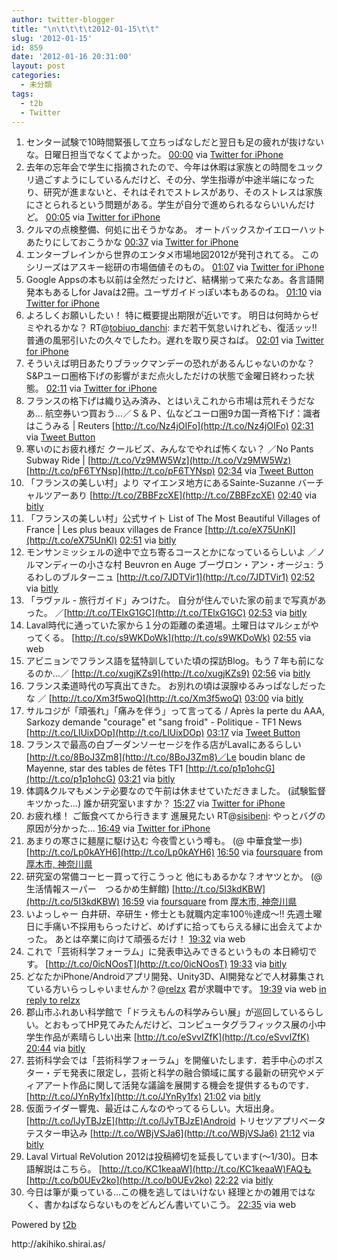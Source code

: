 ```yaml
---
author: twitter-blogger
title: "\n\t\t\t\t2012-01-15\t\t"
slug: '2012-01-15'
id: 859
date: '2012-01-16 20:31:00'
layout: post
categories:
  - 未分類
tags:
  - t2b
  - Twitter
---
```


<div xmlns:georss="http://www.georss.org/georss">

1.  <span><span>センター試験で10時間緊張して立ちっぱなしだと翌日も足の疲れが抜けないな。日曜日担当でなくてよかった。</span> <span>[<span>00:00</span>](http://twitter.com/o_ob/status/158503774221119488) <span>via [Twitter for iPhone](http://twitter.com/#!/download/iphone)</span></span></span>
2.  <span><span>去年の忘年会で学生に指摘されたので、今年は休暇は家族との時間をユックリ過ごすようにしているんだけど、その分、学生指導が中途半端になったり、研究が進まないと、それはそれでストレスがあり、そのストレスは家族にさとられるという問題がある。学生が自分で進められるならいいんだけど。</span> <span>[<span>00:05</span>](http://twitter.com/o_ob/status/158505019493187585) <span>via [Twitter for iPhone](http://twitter.com/#!/download/iphone)</span></span></span>
3.  <span><span>クルマの点検整備、何処に出そうかなあ。 オートバックスかイエローハットあたりにしておこうかな</span> <span>[<span>00:37</span>](http://twitter.com/o_ob/status/158513183429111808) <span>via [Twitter for iPhone](http://twitter.com/#!/download/iphone)</span></span></span>
4.  <span><span>エンターブレインから世界のエンタメ市場地図2012が発刊されてる。 このシリーズはアスキー総研の市場価値そのもの。</span> <span>[<span>01:07</span>](http://twitter.com/o_ob/status/158520770883104768) <span>via [Twitter for iPhone](http://twitter.com/#!/download/iphone)</span></span></span>
5.  <span><span>Google Appsの本も以前は全然だったけど、結構揃って来たなあ。各言語開発本もあるしfor Javaは2冊。ユーザガイドっぽい本もあるのね。</span> <span>[<span>01:10</span>](http://twitter.com/o_ob/status/158521385352835072) <span>via [Twitter for iPhone](http://twitter.com/#!/download/iphone)</span></span></span>
6.  <span><span>よろしくお願いしたい！ 特に概要提出期限が近いです。 明日は何時からゼミやれるかな？ RT@[tobiuo_danchi](http://twitter.com/tobiuo_danchi "tobiuo_danchi"): まだ若干気怠いけれども、復活ッッ!! 普通の風邪引いたの久々でしたわ。遅れを取り戻さねば。</span> <span>[<span>02:01</span>](http://twitter.com/o_ob/status/158534187991834624) <span>via [Twitter for iPhone](http://twitter.com/#!/download/iphone)</span></span></span>
7.  <span><span>そういえば明日あたりブラックマンデーの恐れがあるんじゃないのかな？ S&Pユーロ圏格下げの影響がまだ点火しただけの状態で金曜日終わった状態。</span> <span>[<span>02:11</span>](http://twitter.com/o_ob/status/158536848296247296) <span>via [Twitter for iPhone](http://twitter.com/#!/download/iphone)</span></span></span>
8.  <span><span>フランスの格下げは織り込み済み、とはいえこれから市場は荒れそうだなあ… 航空券いつ買おう…／Ｓ＆Ｐ、仏などユーロ圏9カ国一斉格下げ：識者はこうみる | Reuters [http://t.co/Nz4jOIFo](http://t.co/Nz4jOIFo)</span> <span>[<span>02:31</span>](http://twitter.com/o_ob/status/158541853585711104) <span>via [Tweet Button](http://twitter.com/tweetbutton)</span></span></span>
9.  <span><span>寒いのにお疲れ様だ クールビズ、みんなでやれば怖くない？ ／No Pants Subway Ride | [http://t.co/Vz9MW5Wz](http://t.co/Vz9MW5Wz) [http://t.co/pF6TYNsp](http://t.co/pF6TYNsp)</span> <span>[<span>02:34</span>](http://twitter.com/o_ob/status/158542509247709184) <span>via [Tweet Button](http://twitter.com/tweetbutton)</span></span></span>
10.  <span><span>「フランスの美しい村」より マイエンヌ地方にあるSainte-Suzanne バーチャルツアーあり [http://t.co/ZBBFzcXE](http://t.co/ZBBFzcXE)</span> <span>[<span>02:40</span>](http://twitter.com/o_ob/status/158544165221834753) <span>via [bitly](http://bit.ly)</span></span></span>
11.  <span><span>「フランスの美しい村」公式サイト List of The Most Beautiful Villages of France | Les plus beaux villages de France [http://t.co/eX75UnKl](http://t.co/eX75UnKl)</span> <span>[<span>02:51</span>](http://twitter.com/o_ob/status/158546761051418624) <span>via [bitly](http://bit.ly)</span></span></span>
12.  <span><span>モンサンミッシェルの途中で立ち寄るコースとかになっているらしいよ ／ノルマンディーの小さな村 Beuvron en Auge ブーヴロン・アン・オージュ: うるわしのブルターニュ [http://t.co/7JDTVir1](http://t.co/7JDTVir1)</span> <span>[<span>02:52</span>](http://twitter.com/o_ob/status/158547094972534784) <span>via [bitly](http://bit.ly)</span></span></span>
13.  <span><span>「ラヴァル - 旅行ガイド」みつけた。 自分が住んでいた家の前まで写真があった。 ／[http://t.co/TElxG1GC](http://t.co/TElxG1GC)</span> <span>[<span>02:53</span>](http://twitter.com/o_ob/status/158547265655545856) <span>via [bitly](http://bit.ly)</span></span></span>
14.  <span><span>Laval時代に通っていた家から１分の距離の柔道場。土曜日はマルシェがやってくる。 [http://t.co/s9WKDoWk](http://t.co/s9WKDoWk)</span> <span>[<span>02:55</span>](http://twitter.com/o_ob/status/158547907165949952) <span>via web</span></span></span>
15.  <span><span>アビニョンでフランス語を猛特訓していた頃の探訪Blog。もう７年も前になるのか…／ [http://t.co/xugjKZs9](http://t.co/xugjKZs9)</span> <span>[<span>02:56</span>](http://twitter.com/o_ob/status/158548178260590592) <span>via [bitly](http://bit.ly)</span></span></span>
16.  <span><span>フランス柔道時代の写真出てきた。 お別れの頃は涙腺ゆるみっぱなしだったな ／ [http://t.co/Xm3f5woQ](http://t.co/Xm3f5woQ)</span> <span>[<span>03:00</span>](http://twitter.com/o_ob/status/158549114538311680) <span>via [bitly](http://bit.ly)</span></span></span>
17.  <span><span>サルコジが「頑張れ」「痛みを伴う」って言ってる / Après la perte du AAA, Sarkozy demande "courage" et "sang froid" - Politique - TF1 News [http://t.co/LlUixDOp](http://t.co/LlUixDOp)</span> <span>[<span>03:17</span>](http://twitter.com/o_ob/status/158553321005776896) <span>via [Tweet Button](http://twitter.com/tweetbutton)</span></span></span>
18.  <span><span>フランスで最高の白ブーダンソーセージを作る店がLavalにあるらしい [http://t.co/8BoJ3Zm8](http://t.co/8BoJ3Zm8)／Le boudin blanc de Mayenne, star des tables de fêtes TF1 [http://t.co/p1p1ohcG](http://t.co/p1p1ohcG)</span> <span>[<span>03:21</span>](http://twitter.com/o_ob/status/158554465530679296) <span>via [bitly](http://bit.ly)</span></span></span>
19.  <span><span>体調&クルマもメンテ必要なので午前は休ませていただきました。 (試験監督キツかった...) 誰か研究室いますか？</span> <span>[<span>15:27</span>](http://twitter.com/o_ob/status/158737165021487104) <span>via [Twitter for iPhone](http://twitter.com/#!/download/iphone)</span></span></span>
20.  <span><span>お疲れ様！ ご飯食べてから行きます 進展見たい RT@[sisibeni](http://twitter.com/sisibeni "sisibeni"): やっとバグの原因が分かった...</span> <span>[<span>16:49</span>](http://twitter.com/o_ob/status/158757622022029313) <span>via [Twitter for iPhone](http://twitter.com/#!/download/iphone)</span></span></span>
21.  <span><span>あまりの寒さに麺屋に駆け込む 今夜雪という噂も。 (@ 中華食堂一歩) [http://t.co/Lp0kAYH6](http://t.co/Lp0kAYH6)</span> <span>[<span>16:50</span>](http://twitter.com/o_ob/status/158757919192662016) <span>via [foursquare](http://foursquare.com)</span> from [厚木市, 神奈川県<span></span>](http://maps.google.com/maps?q=35.48127857,139.34147518)</span></span>
22.  <span><span>研究室の常備コーヒー買って行こうっと 他にもあるかな？オヤツとか。 (@ 生活情報スーパー　つるかめ生鮮館) [http://t.co/5I3kdKBW](http://t.co/5I3kdKBW)</span> <span>[<span>16:59</span>](http://twitter.com/o_ob/status/158760187182858241) <span>via [foursquare](http://foursquare.com)</span> from [厚木市, 神奈川県<span></span>](http://maps.google.com/maps?q=35.48058318,139.34096217)</span></span>
23.  <span><span>いよっしゃー 白井研、卒研生・修士とも就職内定率100％達成～!! 先週土曜日に手痛い不採用もらったけど、めげずに拾ってもらえる縁に出会えてよかった。 あとは卒業に向けて頑張るだけ！</span> <span>[<span>19:32</span>](http://twitter.com/o_ob/status/158798761529847809) <span>via web</span></span></span>
24.  <span><span>これで「芸術科学フォーラム」に発表申込みできるというもの 本日締切です。 [http://t.co/0icNOosT](http://t.co/0icNOosT)</span> <span>[<span>19:33</span>](http://twitter.com/o_ob/status/158799113457106944) <span>via [bitly](http://bit.ly)</span></span></span>
25.  <span><span>どなたかiPhone/Androidアプリ開発、Unity3D、AI開発などで人材募集されている方いらっしゃいませんか？@[relzx](http://twitter.com/relzx "relzx") 君が求職中です。</span> <span>[<span>19:39</span>](http://twitter.com/o_ob/status/158800409824210945) <span>via web</span> [in reply to relzx](http://twitter.com/relzx/status/158799157786705921)</span></span>
26.  <span><span>郡山市ふれあい科学館で「ドラえもんの科学みらい展」が巡回しているらしい。とおもってHP見てみたんだけど、コンピュータグラフィックス展の小中学生作品が素晴らしい出来 [http://t.co/eSvvIZfK](http://t.co/eSvvIZfK)</span> <span>[<span>20:44</span>](http://twitter.com/o_ob/status/158816990197334016) <span>via [bitly](http://bit.ly)</span></span></span>
27.  <span><span>芸術科学会では「芸術科学フォーラム」を開催いたします．若手中心のポスター・デモ発表に限定し，芸術と科学の融合領域に属する最新の研究やメディアアート作品に関して活発な議論を展開する機会を提供するものです． [http://t.co/JYnRy1fx](http://t.co/JYnRy1fx)</span> <span>[<span>21:02</span>](http://twitter.com/o_ob/status/158821340554600448) <span>via [bitly](http://bit.ly)</span></span></span>
28.  <span><span>仮面ライダー響鬼、最近はこんなのやってるらしい。大垣出身。 [http://t.co/lJyTBJzE](http://t.co/lJyTBJzE)Android トリセツアプリベータテスター申込み [http://t.co/WBjVSJa6](http://t.co/WBjVSJa6)</span> <span>[<span>21:12</span>](http://twitter.com/o_ob/status/158824029778755584) <span>via [bitly](http://bit.ly)</span></span></span>
29.  <span><span>Laval Virtual ReVolution 2012は投稿締切を延長しています(～1/30)。日本語解説はこちら。 [http://t.co/KC1keaaW](http://t.co/KC1keaaW)FAQも [http://t.co/b0UEv2ko](http://t.co/b0UEv2ko)</span> <span>[<span>22:22</span>](http://twitter.com/o_ob/status/158841435502804992) <span>via [bitly](http://bit.ly)</span></span></span>
30.  <span><span>今日は筆が乗っている…この機を逃してはいけない 経理とかの雑用ではなく、書かねばならないものをどんどん書いていこう。</span> <span>[<span>22:35</span>](http://twitter.com/o_ob/status/158844919782440960) <span>via web</span></span></span>

</div>

Powered by [t2b](http://t2b.utilz.jp/)

<div>http://akihiko.shirai.as/</div>